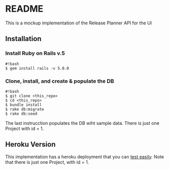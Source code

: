 # README

This is a mockup implementation of the Release Planner API for the UI

## Installation
### Install Ruby on Rails v.5
```
#!bash
$ gem install rails -v 5.0.0
```
### Clone, install, and create & populate the DB
```
#!bash
$ git clone <this_repo>
$ cd <this_repo>
$ bundle install
$ rake db:migrate
$ rake db:seed
```
The last instrucction populates the DB wiht sample data. There is just one Project with id = 1.
## Heroku Version
This implementation has a heroku deployment that you can [test easily](http://editor.swagger.io/?import=https%3A%2F%2Fdl.dropboxusercontent.com%2Fu%2F219266%2Ft4_1_ui_api.yml). Note that there is just one Project, with id = 1.